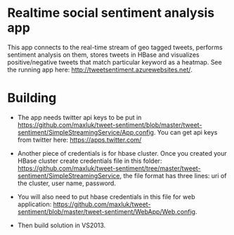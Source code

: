 Realtime social sentiment analysis app
======
This app connects to the real-time stream of geo tagged tweets, performs sentiment analysis on them, stores tweets in HBase and visualizes positive/negative tweets that match particular keyword as a heatmap. See the running app here: http://tweetsentiment.azurewebsites.net/.

Building
======
* The app needs twitter api keys to be put in https://github.com/maxluk/tweet-sentiment/blob/master/tweet-sentiment/SimpleStreamingService/App.config. 
You can get api keys from twitter here: https://apps.twitter.com/

* Another piece of credentials is for hbase cluster. Once you created your HBase cluster create credentials file in this folder: https://github.com/maxluk/tweet-sentiment/tree/master/tweet-sentiment/SimpleStreamingService, the file format has three lines: uri of the cluster, user name, password.

* You will also need to put hbase credentials in this file for web application: https://github.com/maxluk/tweet-sentiment/blob/master/tweet-sentiment/WebApp/Web.config.

* Then build solution in VS2013.
